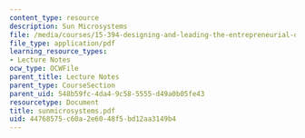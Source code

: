 ```yaml
---
content_type: resource
description: Sun Microsystems
file: /media/courses/15-394-designing-and-leading-the-entrepreneurial-organization-spring-2003/44768575c60a2e6048f5bd12aa3149b4_sunmicrosystems.pdf
file_type: application/pdf
learning_resource_types:
- Lecture Notes
ocw_type: OCWFile
parent_title: Lecture Notes
parent_type: CourseSection
parent_uid: 548b59fc-4da4-9c58-5555-d49a0b05fe43
resourcetype: Document
title: sunmicrosystems.pdf
uid: 44768575-c60a-2e60-48f5-bd12aa3149b4
---
```

